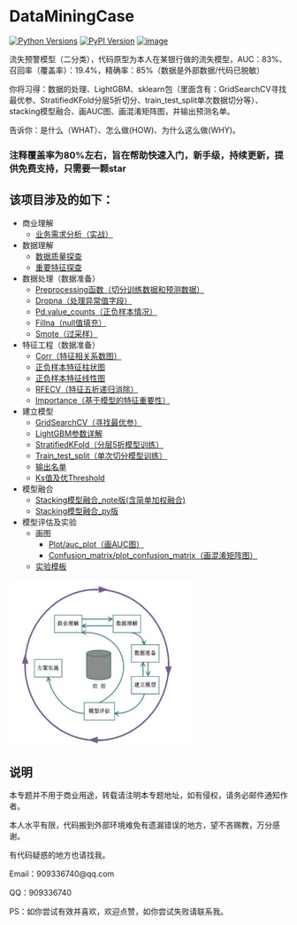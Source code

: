 # DataMiningCase
<a href="https://pypi.org/project/lightgbm" rel="nofollow"><img src="https://camo.githubusercontent.com/34244ae628b4cb096fa26305abc1304e5d1b5e33/68747470733a2f2f696d672e736869656c64732e696f2f707970692f707976657273696f6e732f6c6967687467626d2e7376673f6c6f676f3d707974686f6e266c6f676f436f6c6f723d7768697465" alt="Python Versions" data-canonical-src="https://img.shields.io/pypi/pyversions/lightgbm.svg?logo=python&amp;logoColor=white" style="max-width:100%;"></a>
<a href="https://pypi.org/project/lightgbm" rel="nofollow"><img src="https://camo.githubusercontent.com/e78e5fa3a797f79dfb9179ae5d4c34f5409d45b9/68747470733a2f2f696d672e736869656c64732e696f2f707970692f762f6c6967687467626d2e7376673f6c6f676f3d70797069266c6f676f436f6c6f723d7768697465" alt="PyPI Version" data-canonical-src="https://img.shields.io/pypi/v/lightgbm.svg?logo=pypi&amp;logoColor=white" style="max-width:100%;"></a>
[![image](https://img.shields.io/badge/conda-jupyter-deepgreen.svg)](https://www.anaconda.com/)

<p> 流失预警模型（二分类），代码原型为本人在某银行做的流失模型，AUC：83%、召回率（覆盖率）：19.4%，精确率：85%（数据是外部数据/代码已脱敏）
<p>你将习得：数据的处理、LightGBM、sklearn包（里面含有：GridSearchCV寻找最优参、StratifiedKFold分层5折切分、train_test_split单次数据切分等）、stacking模型融合、画AUC图、画混淆矩阵图，并输出预测名单。
<p>告诉你：是什么（WHAT）、怎么做(HOW)、为什么这么做(WHY)。



### 注释覆盖率为80%左右，旨在帮助快速入门，新手级，持续更新，提供免费支持，只需要一颗star

## 该项目涉及的如下：

<ul>
  <li>商业理解
    <ul>
      <li><a href='https://github.com/ben1234560/DataMiningCase/blob/master/doc/%E4%B8%9A%E5%8A%A1%E9%9C%80%E6%B1%82%E5%88%86%E6%9E%90.md'>业务需求分析（实战）</a>
    </ul>
  </li>
  <li>数据理解
    <ul>
      <li> <a href='https://github.com/ben1234560/DataMiningCase/blob/master/doc/%E6%95%B0%E6%8D%AE%E7%90%86%E8%A7%A3.md'>数据质量探查</a>
      <li> <a href='https://github.com/ben1234560/DataMiningCase/blob/master/doc/%E6%95%B0%E6%8D%AE%E7%90%86%E8%A7%A3.md'>重要特征探查</a>
    </ul>
  </li>
  <li> 数据处理（数据准备）
    <ul>
      <li> <a href='https://github.com/ben1234560/DataMiningCase/blob/master/py/preprocessing.py'>Preprocessing函数（切分训练数据和预测数据）</a>
      </li>
      <li> <a href='https://github.com/ben1234560/DataMiningCase/blob/master/py/preprocessing.py'>Dropna（处理异常值字段）</a>
      <li> <a href='https://github.com/ben1234560/DataMiningCase/blob/master/py/preprocessing.py'>Pd.value_counts（正负样本情况）</a>
      <li> <a href='https://github.com/ben1234560/DataMiningCase/blob/master/py/preprocessing.py'>Fillna（null值填充）</a>
      <li> <a href='https://github.com/ben1234560/DataMiningCase/blob/master/py/over_smote_.py'>Smote（过采样）</a>
    </ul>
  <li> 特征工程（数据准备）
      <ul>
          <li>
              <a href='https://github.com/ben1234560/DataMiningCase/blob/master/py/corr_plt.py'>Corr（特征相关系数图）</a>
          </li>
          <li>
              <a href='https://github.com/ben1234560/DataMiningCase/blob/master/py/bar_plt.py'>正负样本特征柱状图</a>
          </li>
          <li>
              <a href='https://github.com/ben1234560/DataMiningCase/blob/master/py/kde_plt.py'>正负样本特征线性图</a>
          </li>
          <li>
              <a href='https://github.com/ben1234560/DataMiningCase/blob/master/py/rfecv_.py'>RFECV（特征五折递归消除）</a>
          </li>
          <li>
              <a href='https://github.com/ben1234560/DataMiningCase/blob/master/py/importance_plt.py'>Importance（基于模型的特征重要性）</a>
          </li>
      </ul>
  <li> 建立模型
    <ul>
      <li> <a href='https://github.com/ben1234560/DataMiningCase/blob/master/py/just_num_leaves.py'>GridSearchCV（寻找最优参）</a>
      <li> <a href='https://github.com/microsoft/LightGBM/blob/master/docs/Parameters.rst'>LightGBM参数详解</a>
      <li> <a href='https://github.com/ben1234560/DataMiningCase/blob/master/py/train_5_cross.py'>StratifiedKFold（分层5折模型训练）</a>
      <li> <a href='https://github.com/ben1234560/DataMiningCase/blob/master/py/train_2_cross.py'>Train_test_split（单次切分模型训练）</a>
      <li> <a href='https://github.com/ben1234560/DataMiningCase/blob/master/py/train_5_cross.py'>输出名单</a>
      <li> <a href='https://github.com/ben1234560/DataMiningCase/blob/master/py/metrics_ks.py'>Ks值及优Threshold</a>
    </ul>
  <li> 模型融合
      <ul>
          <li><a href='https://github.com/ben1234560/DataMiningCase/blob/master/notebook/%E6%A8%A1%E5%9E%8B%E8%9E%8D%E5%90%88.ipynb'>Stacking模型融合_note版(含简单加权融合)</a>
          <li><a href='https://github.com/ben1234560/DataMiningCase/blob/master/py/stacking_fusion.py'>Stacking模型融合_py版</a></li>
          </li>
      </ul>
  <li> 模型评估及实验
    <ul>
      <li> 画图
        <ul>
          <li> <a href='https://github.com/ben1234560/DataMiningCase/blob/master/py/auc_plot.py'>Plot/auc_plot（画AUC图）</a>
          <li> <a href='https://github.com/ben1234560/DataMiningCase/blob/master/py/metrics_plot.py'>Confusion_matrix/plot_confusion_matrix（画混淆矩阵图）</a>
        </ul>
    </ul>
    <ul>
      <li><a href='https://github.com/ben1234560/DataMiningCase/tree/master/doc'>实验模板</a>
    </ul> 
</ul>
<img src="assets/数据挖掘流程图.png" alt="数据挖掘流程图" title="数据挖掘流程图" width="330"  height = "300" />

## 说明
<p> 本专题并不用于商业用途，转载请注明本专题地址，如有侵权，请务必邮件通知作者。
<p> 本人水平有限，代码搬到外部环境难免有遗漏错误的地方，望不吝赐教，万分感谢。
<p> 有代码疑惑的地方也请找我。
<p> Email：909336740@qq.com
<p> QQ：909336740
<p> PS：如你尝试有效并喜欢，欢迎点赞，如你尝试失败请联系我。

